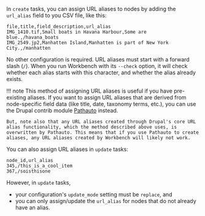In `create` tasks, you can assign URL aliases to nodes by adding the `url_alias` field to you CSV file, like this:

```text
file,title,field_description,url_alias
IMG_1410.tif,Small boats in Havana Harbour,Some are blue.,/havana_boats
IMG_2549.jp2,Manhatten Island,Manhatten is part of New York City.,/manhatten
```

No other configuration is required. URL aliases must start with a forward slash (`/`). When you run Workbench with its `--check` option, it will check whether each alias starts with this character, and whether the alias already exists.

!!! note
    This method of assigning URL aliases is useful if you have pre-existing aliases. If you want to assign URL aliases that are derived from node-specific field data (like title, date, taxonomy terms, etc.), you can use the Drupal contrib module [Pathauto](https://www.drupal.org/project/pathauto) instead.

    But, note also that any URL aliases created through Drupal's core URL alias functionality, which the method described above uses, is overwritten by Pathauto. This means that if you use Pathauto to create aliases, any URL aliases created by Workbench will likely not work.

You can also assign URL aliases in `update` tasks:

```text
node_id,url_alias
345,/this_is_a_cool_item
367,/soisthisone
```

However, in `update` tasks,

* your configuration's `update_mode` setting must be `replace`, and
* you can only assign/update the `url_alias` for nodes that do not already have an alias.
